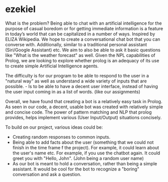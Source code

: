 # ezekiel

What is the problem?
Being able to chat with an artificial intelligence for the purpose of casual boredom or for getting immediate information is a feature in today’s world that can be capitalized in a number of ways. Inspired by ELIZA Wikipedia. We hope to create a conversational chat bot that you can converse with. Additionally, similar to a traditional personal assistant (Siri/Google Assistant) etc. We aim to also be able to ask it basic questions like "What is the weather forecast" as well. Given the NPL capabilities of Prolog, we are looking to explore whether prolog is an adequacy of its use to create simple Artificial Intelligence agents.

The difficulty is for our program to be able to respond to the user in a "natural way" as well as understand a wide variety of inputs that are possible. - Is to be able to have a decent user interface, instead of having the user input coming in as a list of words. (like our assignments)

Overall, we have found that creating a bot is a relatively easy task in Prolog. As seen in our code, a decent, usable bot was created with relatively simple and concise code. The power of pattern matching and NLP that prolog provides, helps implement various (User Input/Output) situations concisely.

To build on our project, various ideas could be:
 - Creating random responses to common inputs.
 - Being able to add facts about the user (something that we could not finish in the time frame f the project). For example, it could learn about the user's name etc. For example, if you use the chatbot again. It could greet you with "Hello, John". (John being a random user name)
 - As our bot is meant to hold a conversation, rather than being a simple assistant. It would be cool for the bot to recognize a "boring" conversation and ask a question.
